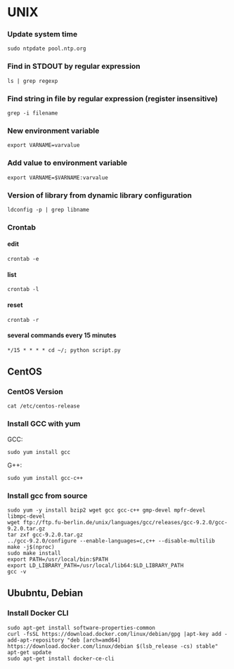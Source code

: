 # UNIX
### Update system time  
```
sudo ntpdate pool.ntp.org
```
### Find in STDOUT by regular expression
```
ls | grep regexp
```

### Find string in file by regular expression (register insensitive)
```
grep -i filename
```

### New environment variable
```
export VARNAME=varvalue
```

### Add value to environment variable
```
export VARNAME=$VARNAME:varvalue
```

### Version of library from dynamic library configuration
```
ldconfig -p | grep libname
```

### Crontab
#### edit
```
crontab -e
```
#### list
```
crontab -l
```
#### reset
```
crontab -r
```
#### several commands every 15 minutes
```
*/15 * * * * cd ~/; python script.py
```

## CentOS
### CentOS Version
```
cat /etc/centos-release
```

### Install GCC with yum
GCC:
```
sudo yum install gcc
```
G++:  
```
sudo yum install gcc-c++
```

### Install gcc from source
```
sudo yum -y install bzip2 wget gcc gcc-c++ gmp-devel mpfr-devel libmpc-devel  
wget ftp://ftp.fu-berlin.de/unix/languages/gcc/releases/gcc-9.2.0/gcc-9.2.0.tar.gz  
tar zxf gcc-9.2.0.tar.gz  
../gcc-9.2.0/configure --enable-languages=c,c++ --disable-multilib  
make -j$(nproc)  
sudo make install  
export PATH=/usr/local/bin:$PATH  
export LD_LIBRARY_PATH=/usr/local/lib64:$LD_LIBRARY_PATH  
gcc -v
```

## Ububntu, Debian
### Install Docker CLI
```
sudo apt-get install software-properties-common  
curl -fsSL https://download.docker.com/linux/debian/gpg |apt-key add -  
add-apt-repository "deb [arch=amd64] https://download.docker.com/linux/debian $(lsb_release -cs) stable"  
apt-get update  
sudo apt-get install docker-ce-cli  
```
